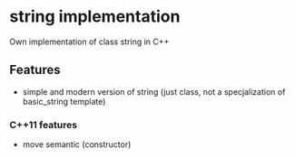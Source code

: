 # string implementation
Own implementation of class string in C++

## Features
* simple and modern version of string (just class, not a specjalization of basic_string template)
### C++11 features
* move semantic (constructor)